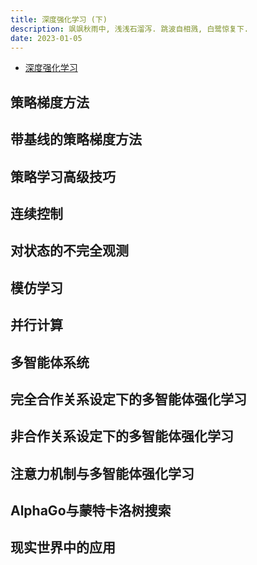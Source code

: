```yaml
---
title: 深度强化学习 (下)
description: 飒飒秋雨中, 浅浅石溜泻. 跳波自相溅, 白鹭惊复下.
date: 2023-01-05
---
```


- [深度强化学习](https://book.douban.com/subject/36161659/)

## 策略梯度方法

## 带基线的策略梯度方法

## 策略学习高级技巧

## 连续控制

## 对状态的不完全观测

## 模仿学习

## 并行计算

## 多智能体系统

## 完全合作关系设定下的多智能体强化学习

## 非合作关系设定下的多智能体强化学习

## 注意力机制与多智能体强化学习

## AlphaGo与蒙特卡洛树搜索

## 现实世界中的应用
